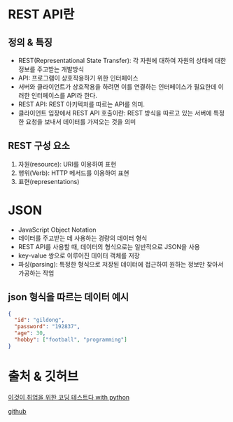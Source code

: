 # REST API란
## 정의 & 특징
- REST(Representational State Transfer): 각 자원에 대하여 자원의 상태에 대한 정보를 주고받는 개발방식
- API: 프로그램이 상호작용하기 위한 인터페이스
- 서버와 클라이언트가 상호작용을 하려면 이를 연결하는 인터페이스가 필요한데 이러한 인터페이스를 API라 한다.
- REST API: REST 아키텍처를 따르는 API를 의미.
- 클라이언트 입장에서 REST API 호출이란: REST 방식을 따르고 있는 서버에 특정한 요청을 보내서 데이터를 가져오는 것을 의미

## REST 구성 요소
1. 자원(resource): URI를 이용하여 표현
2. 행위(Verb): HTTP 메서드를 이용하여 표현
3. 표현(representations)

# JSON
- JavaScript Object Notation
- 데이터를 주고받는 데 사용하는 경량의 데이터 형식
- REST API를 사용할 때, 데이터의 형식으로는 일반적으로 JSON을 사용
- key-value 쌍으로 이루어진 데이터 객체를 저장
- 파싱(parsing): 특정한 형식으로 저장된 데이터에 접근하여 원하는 정보만 찾아서 가공하는 작업

## json 형식을 따르는 데이터 예시
```json
{
  "id": "gildong",
  "password": "192837",
  "age": 30,
  "hobby": ["football", "programming"]
}
```

# 출처 & 깃허브
[이것이 취업을 위한 코딩 테스트다 with python](http://www.yes24.com/Product/Goods/91433923)

[github](https://github.com/KYUSEONGHAN/python-for-coding-test)